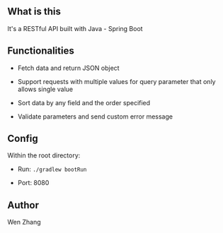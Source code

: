## What is this

It's a RESTful API built with Java - Spring Boot


## Functionalities

* Fetch data and return JSON object

* Support requests with multiple values for query parameter that only allows single value

* Sort data by any field and the order specified

* Validate parameters and send custom error message


## Config

Within the root directory:

* Run: `./gradlew bootRun`

* Port: 8080


## Author

Wen Zhang
